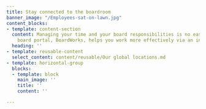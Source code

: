 ```yaml
---
title: Stay connected to the boardroom
banner_image: "/Employees-sat-on-lawn.jpg"
content_blocks:
- template: content-section
  content: Managing your time and your board responsibilities is no easy task. Computershare’s
    board portal, BoardWorks, helps you work more effectively via an intuitive app.​
  heading: ''
- template: reusable-content
  select_content: content/reusable/Our global locations.md
- template: horizontal-group
  blocks:
  - template: block
    main_image: ''
    title: ''
    content: ''

---
```

